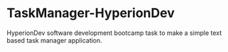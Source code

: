 # TaskManager-HyperionDev
HyperionDev software development bootcamp task to make a simple text based task manager application.
